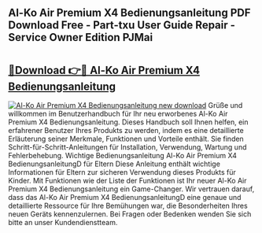 ## Al-Ko Air Premium X4 Bedienungsanleitung PDF Download Free - Part-txu User Guide Repair - Service Owner Edition PJMai

# <h2><a href="http://df2wgi.blite.top/?on=Al-Ko+Air+Premium+X4+Bedienungsanleitung">🔗Download 👉🔴 Al-Ko Air Premium X4 Bedienungsanleitung</a></h2>

[![Al-Ko Air Premium X4 Bedienungsanleitung new download](https://i.imgur.com/lujVjoI.png)](http://df2wgi.blite.top/?on=Al-Ko+Air+Premium+X4+Bedienungsanleitung)
Grüße und willkommen im Benutzerhandbuch für Ihr neu erworbenes Al-Ko Air Premium X4 Bedienungsanleitung. Dieses Handbuch soll Ihnen helfen, ein erfahrener Benutzer Ihres Produkts zu werden, indem es eine detaillierte Erläuterung seiner Merkmale, Funktionen und Vorteile enthält. Sie finden Schritt-für-Schritt-Anleitungen für Installation, Verwendung, Wartung und Fehlerbehebung. Wichtige Bedienungsanleitung Al-Ko Air Premium X4 BedienungsanleitungD für Eltern Diese Anleitung enthält wichtige Informationen für Eltern zur sicheren Verwendung dieses Produkts für Kinder. Mit Funktionen wie der Liste der Funktionen ist Ihr neuer Al-Ko Air Premium X4 Bedienungsanleitung ein Game-Changer. Wir vertrauen darauf, dass das Al-Ko Air Premium X4 BedienungsanleitungD eine genaue und detaillierte Ressource für Ihre Bemühungen war, die Besonderheiten Ihres neuen Geräts kennenzulernen. Bei Fragen oder Bedenken wenden Sie sich bitte an unser Kundendienstteam.
